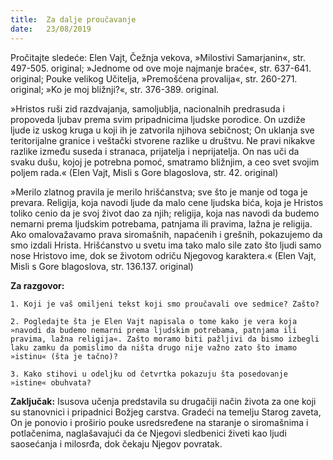 ```yaml
---
title:  Za dalje proučavanje
date:   23/08/2019
---
```


Pročitajte sledeće: Elen Vajt, Čežnja vekova, »Milostivi Samarjanin«, str. 497-505. original; »Jednome od ove moje najmanje braće«, str. 637-641. original; Pouke velikog Učitelja, »Premošćena provalija«, str. 260-271. original; »Ko je moj bližnji?«, str. 376-389. original.

»Hristos ruši zid razdvajanja, samoljublja, nacionalnih predrasuda i propoveda ljubav prema svim pripadnicima ljudske porodice. On uzdiže ljude iz uskog kruga u koji ih je zatvorila njihova sebičnost; On uklanja sve teritorijalne granice i veštački stvorene ra­zlike u društvu. Ne pravi nikakve razlike između suseda i stranaca, prijatelja i neprijatelja. On nas uči da svaku dušu, kojoj je potrebna pomoć, smatramo bližnjim, a ceo svet svojim poljem rada.« (Elen Vajt, Misli s Gore blagoslova, str. 42. original)

»Merilo zlatnog pravila je merilo hrišćanstva; sve što je manje od toga je prevara. Religija, koja navodi ljude da malo cene ljudska bića, koja je Hristos toliko cenio da je svoj život dao za njih; religija, koja nas navodi da budemo nemarni prema ljudskim potrebama, patnjama ili pravima, lažna je religija. Ako omalovažavamo prava siromašnih, napaćenih i grešnih, pokazujemo da smo izdali Hrista. Hrišćanstvo u svetu ima tako malo sile zato što ljudi samo nose Hristovo ime, dok se životom odriču Njegovog karaktera.« (Elen Vajt, Misli s Gore blagoslova, str. 136.137. original)

**Za razgovor:**

`1. Koji je vaš omiljeni tekst koji smo proučavali ove sedmice? Zašto?`

`2. Pogledajte šta je Elen Vajt napisala o tome kako je vera koja »navodi da budemo nemarni prema ljudskim potrebama, patnjama ili pravima, lažna religija«. Zašto moramo biti pažljivi da bismo izbegli laku zamku da pomislimo da ništa drugo nije važno zato što imamo »istinu« (šta je tačno)?`

`3. Kako stihovi u odeljku od četvrtka pokazuju šta posedovanje »istine« obuhvata?`

**Zaključak:** Isusova učenja predstavila su drugačiji način života za one koji su stanovnici i pripadnici Božjeg carstva. Gradeći na temelju Starog zaveta, On je ponovio i proširio pouke usredsređene na staranje o siromašnima i potlačenima, naglašavajući da će Njegovi sledbenici živeti kao ljudi saosećanja i milosrđa, dok čekaju Njegov povratak.
